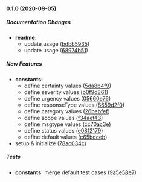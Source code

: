 #### 0.1.0 (2020-09-05)

##### Documentation Changes

- **readme:**
  - update usage ([bdbb5935](https://github.com/lykmapipo/cap-common/commit/bdbb59352f0bd0bd1052b8cc22aba76693e115c0))
  - update usage ([68974b51](https://github.com/lykmapipo/cap-common/commit/68974b5144d093306d29c9baf2a73cccb8a0b7d5))

##### New Features

- **constants:**
  - define certainty values ([5da8b4f9](https://github.com/lykmapipo/cap-common/commit/5da8b4f9a6a038189b9e62696af2e5122fa7a8bb))
  - define severity values ([b0f9d861](https://github.com/lykmapipo/cap-common/commit/b0f9d861d2e3ef6486ab687e575735e3d1a13b9d))
  - define urgency values ([05660e76](https://github.com/lykmapipo/cap-common/commit/05660e76f89ed492c1b6256d269c71ac83deb1b3))
  - define responseType values ([8659d2f0](https://github.com/lykmapipo/cap-common/commit/8659d2f048f818ee74024991ef38887874bc4333))
  - define category values ([26bebfef](https://github.com/lykmapipo/cap-common/commit/26bebfef8c23fe28dad67a4947abbbff373e35ee))
  - define scope values ([f34aef43](https://github.com/lykmapipo/cap-common/commit/f34aef43c24eaf6638490ca48c9355bd3b94068d))
  - define msgtype values ([cc70ac3e](https://github.com/lykmapipo/cap-common/commit/cc70ac3e9f3487674427aa4bf24ea8361fc4f640))
  - define status values ([e08f2179](https://github.com/lykmapipo/cap-common/commit/e08f2179d5c5b9f38ac61817fd2539833f3242d8))
  - define default values ([c65bdceb](https://github.com/lykmapipo/cap-common/commit/c65bdcebc9d40fa9fe513d5651a9397c89a725aa))
- setup & initialize ([78ac034c](https://github.com/lykmapipo/cap-common/commit/78ac034c570886d8557624e1a26e72caef7808aa))

##### Tests

- **constants:** merge default test cases ([9a5e58e7](https://github.com/lykmapipo/cap-common/commit/9a5e58e7ec7355edf95c5af736afbdac5321fa74))
